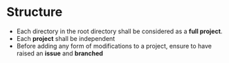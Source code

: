 # Structure
 - Each directory in the root directory shall be considered as a **full project**.
 - Each **project** shall be independent
 - Before adding any form of modifications to a project, ensure to have raised an **issue** and **branched**
